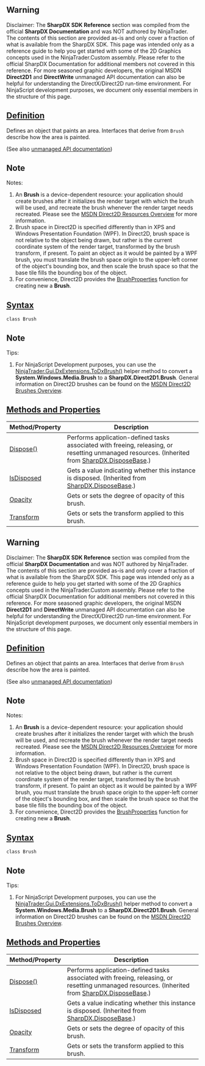 ## Warning

Disclaimer: The **SharpDX SDK Reference** section was compiled from the official **SharpDX Documentation** and was NOT authored by NinjaTrader. The contents of this section are provided as-is and only cover a fraction of what is available from the SharpDX SDK. This page was intended only as a reference guide to help you get started with some of the 2D Graphics concepts used in the NinjaTrader.Custom assembly. Please refer to the official SharpDX Documentation for additional members not covered in this reference. For more seasoned graphic developers, the original MSDN **Direct2D1** and **DirectWrite** unmanaged API documentation can also be helpful for understanding the DirectX/Direct2D run-time environment. For NinjaScript development purposes, we document only essential members in the structure of this page.

## [Definition](https://developer.ninjatrader.com/docs/desktop/sharpdx_direct2d1_brush\#definition)

Defines an object that paints an area. Interfaces that derive from `Brush` describe how the area is painted.

(See also [unmanaged API documentation](http://msdn.microsoft.com/en-us/library/dd371173.aspx))

## Note

Notes:

1. An **Brush** is a device-dependent resource: your application should create brushes after it initializes the render target with which the brush will be used, and recreate the brush whenever the render target needs recreated. Please see the [MSDN Direct2D Resources Overview](https://msdn.microsoft.com/en-us/library/dd756757(v=vs.85).aspx) for more information.
2. Brush space in Direct2D is specified differently than in XPS and Windows Presentation Foundation (WPF). In Direct2D, brush space is not relative to the object being drawn, but rather is the current coordinate system of the render target, transformed by the brush transform, if present. To paint an object as it would be painted by a WPF brush, you must translate the brush space origin to the upper-left corner of the object's bounding box, and then scale the brush space so that the base tile fills the bounding box of the object.
3. For convenience, Direct2D provides the [BrushProperties](https://developer.ninjatrader.com/docs/desktop/sharpdx_direct2d1_brushproperties) function for creating new a **Brush**.

## [Syntax](https://developer.ninjatrader.com/docs/desktop/sharpdx_direct2d1_brush\#syntax)

`class Brush`

## Note

Tips:

1. For NinjaScript Development purposes, you can use the [NinjaTrader.Gui.DxExtensions.ToDxBrush()](https://developer.ninjatrader.com/docs/desktop/todxbrush) helper method to convert a **System.Windows.Media.Brush** to a **SharpDX.Direct2D1.Brush**. General information on Direct2D brushes can be found on the [MSDN Direct2D Brushes Overview](https://msdn.microsoft.com/en-us/library/dd756651(v=vs.85).aspx).

## [Methods and Properties](https://developer.ninjatrader.com/docs/desktop/sharpdx_direct2d1_brush\#methods-and-properties)

| Method/Property | Description |
| --- | --- |
| [Dispose()](https://developer.ninjatrader.com/docs/desktop/sharpdx_disposebase_dispose) | Performs application-defined tasks associated with freeing, releasing, or resetting unmanaged resources. (Inherited from [SharpDX.DisposeBase](https://developer.ninjatrader.com/docs/desktop/sharpdx_disposebase).) |
| [IsDisposed](https://developer.ninjatrader.com/docs/desktop/sharpdx_disposebase_isdisposed) | Gets a value indicating whether this instance is disposed. (Inherited from [SharpDX.DisposeBase](https://developer.ninjatrader.com/docs/desktop/sharpdx_disposebase).) |
| [Opacity](https://developer.ninjatrader.com/docs/desktop/sharpdx_direct2d1_brush_opacity) | Gets or sets the degree of opacity of this brush. |
| [Transform](https://developer.ninjatrader.com/docs/desktop/sharpdx_direct2d1_brush_transform) | Gets or sets the transform applied to this brush. |

## Warning

Disclaimer: The **SharpDX SDK Reference** section was compiled from the official **SharpDX Documentation** and was NOT authored by NinjaTrader. The contents of this section are provided as-is and only cover a fraction of what is available from the SharpDX SDK. This page was intended only as a reference guide to help you get started with some of the 2D Graphics concepts used in the NinjaTrader.Custom assembly. Please refer to the official SharpDX Documentation for additional members not covered in this reference. For more seasoned graphic developers, the original MSDN **Direct2D1** and **DirectWrite** unmanaged API documentation can also be helpful for understanding the DirectX/Direct2D run-time environment. For NinjaScript development purposes, we document only essential members in the structure of this page.

## [Definition](https://developer.ninjatrader.com/docs/desktop/sharpdx_direct2d1_brush\#definition)

Defines an object that paints an area. Interfaces that derive from `Brush` describe how the area is painted.

(See also [unmanaged API documentation](http://msdn.microsoft.com/en-us/library/dd371173.aspx))

## Note

Notes:

1. An **Brush** is a device-dependent resource: your application should create brushes after it initializes the render target with which the brush will be used, and recreate the brush whenever the render target needs recreated. Please see the [MSDN Direct2D Resources Overview](https://msdn.microsoft.com/en-us/library/dd756757(v=vs.85).aspx) for more information.
2. Brush space in Direct2D is specified differently than in XPS and Windows Presentation Foundation (WPF). In Direct2D, brush space is not relative to the object being drawn, but rather is the current coordinate system of the render target, transformed by the brush transform, if present. To paint an object as it would be painted by a WPF brush, you must translate the brush space origin to the upper-left corner of the object's bounding box, and then scale the brush space so that the base tile fills the bounding box of the object.
3. For convenience, Direct2D provides the [BrushProperties](https://developer.ninjatrader.com/docs/desktop/sharpdx_direct2d1_brushproperties) function for creating new a **Brush**.

## [Syntax](https://developer.ninjatrader.com/docs/desktop/sharpdx_direct2d1_brush\#syntax)

`class Brush`

## Note

Tips:

1. For NinjaScript Development purposes, you can use the [NinjaTrader.Gui.DxExtensions.ToDxBrush()](https://developer.ninjatrader.com/docs/desktop/todxbrush) helper method to convert a **System.Windows.Media.Brush** to a **SharpDX.Direct2D1.Brush**. General information on Direct2D brushes can be found on the [MSDN Direct2D Brushes Overview](https://msdn.microsoft.com/en-us/library/dd756651(v=vs.85).aspx).

## [Methods and Properties](https://developer.ninjatrader.com/docs/desktop/sharpdx_direct2d1_brush\#methods-and-properties)

| Method/Property | Description |
| --- | --- |
| [Dispose()](https://developer.ninjatrader.com/docs/desktop/sharpdx_disposebase_dispose) | Performs application-defined tasks associated with freeing, releasing, or resetting unmanaged resources. (Inherited from [SharpDX.DisposeBase](https://developer.ninjatrader.com/docs/desktop/sharpdx_disposebase).) |
| [IsDisposed](https://developer.ninjatrader.com/docs/desktop/sharpdx_disposebase_isdisposed) | Gets a value indicating whether this instance is disposed. (Inherited from [SharpDX.DisposeBase](https://developer.ninjatrader.com/docs/desktop/sharpdx_disposebase).) |
| [Opacity](https://developer.ninjatrader.com/docs/desktop/sharpdx_direct2d1_brush_opacity) | Gets or sets the degree of opacity of this brush. |
| [Transform](https://developer.ninjatrader.com/docs/desktop/sharpdx_direct2d1_brush_transform) | Gets or sets the transform applied to this brush. |